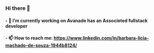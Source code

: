 ### Hi there 👋
#### - 🔭 I’m currently working on Avanade has an Associeted fullstack developer 
#### - 📫 How to reach me: https://www.linkedin.com/in/barbara-licia-machado-de-souza-1944b8124/

<!--
**barb-code/barb-code** is a ✨ _special_ ✨ repository because its `README.md` (this file) appears on your GitHub profile.

### Hey, I'm Malu Duda and you? 👋

Marine biologist, Spreading scientific researcher, Biology teacher and Backend developer. 

- 🔭 I’m currently working on Open Scientia project (check on my repositories)
- 🌱 I’m currently learning JavaScript, HTML and CSS
- 💬 Ask me about enviromental issues, astronomy or marine animals
- 😄 Fav foods to send me: Bolo de rolo, pizza com muito cheddar, bolo de cenoura com chocolate
- :notes: Fav song of the week: Sol na cara (O leme que te guia) de Guilé

## You can also found me here:

[![Github Badge](https://img.shields.io/badge/GitHub-100000?style=for-the-badge&logo=github&logoColor=white&link=https://github.com/barb-code)](https://github.com/barb-code) [![Linkedin Badge](https://img.shields.io/badge/LinkedIn-0077B5?style=for-the-badge&logo=linkedin&logoColor=white&link=https://www.linkedin.com/in/barbara-licia-machado-de-souza-1944b8124/)](https://www.linkedin.com/in/barbara-licia-machado-de-souza-1944b8124/) [![Gmail Badge](https://img.shields.io/badge/Gmail-D14836?style=for-the-badge&logo=gmail&logoColor=white&link=mailto:barbara.souza.pe96@gmail.com)](mailto:barbara.souzape96@gmail.com) [![Instagram Badge](https://img.shields.io/badge/Instagram-E4405F?style=for-the-badge&logo=instagram&logoColor=white&link=https://www.instagram.com/barbaraliicia)](https://www.instagram.com/barbaraliicia)

## Some of my skills:

![JavaScript Badge](https://img.shields.io/badge/JavaScript-F7DF1E?style=for-the-badge&logo=javascript&logoColor=black) ![Nodejs Badge](https://img.shields.io/badge/Node.js-43853D?style=for-the-badge&logo=node.js&logoColor=white) ![Expressjs Badge](https://img.shields.io/badge/Express.js-404D59?style=for-the-badge)
![HTML5 Badge](https://img.shields.io/badge/HTML5-E34F26?style=for-the-badge&logo=html5&logoColor=white) 
![CSS3 Badge](https://img.shields.io/badge/CSS3-1572B6?style=for-the-badge&logo=css3&logoColor=white) 

## Check my stats here on GitHub:

[![maria-luiza-duda's github stats](https://github-readme-stats.vercel.app/api?username=barb-code&show_icons=true&theme=onedark)](https://github.com/barb-code) [![Top Langs](https://github-readme-stats.vercel.app/api/top-langs/?username=barb-code&layout=compact&theme=onedark)](https://github.com/barb-code)


